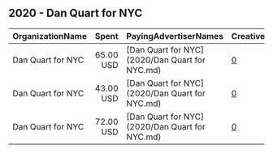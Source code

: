 ## 2020 - Dan Quart for NYC 
|OrganizationName|Spent|PayingAdvertiserNames|CreativeUrls|Impressions|Genders|AgeBrackets|CountryCodes|BillingAddresses|CandidateBallotInformation|
|:---|---:|:---|:---|---:|:---|:---|:---|:---|:---|
|Dan Quart for NYC|65.00 USD|[Dan Quart for NYC](2020/Dan Quart for NYC.md)|[0](https://www.snap.com/political-ads/asset/6779558b5a29c9226f61fa6393c4c431d110ea64edf907ff6ca12ea4ce516e58?mediaType=png)|9,395||25+|united states|US|Dan Quart|
|Dan Quart for NYC|43.00 USD|[Dan Quart for NYC](2020/Dan Quart for NYC.md)|[0](https://www.snap.com/political-ads/asset/89d996b2a0ad6db9ca999b754dbd4dc6340299304a9de2b17a41ff0c16e22a8b?mediaType=png)|6,508||25+|united states|US|Dan Quart|
|Dan Quart for NYC|72.00 USD|[Dan Quart for NYC](2020/Dan Quart for NYC.md)|[0](https://www.snap.com/political-ads/asset/7b0096b646a0fa9f0b60ec71596ff983e490e99fe0085e02fc96fb4af633616f?mediaType=png)|10,993||25+|united states|US|Dan Quart|
